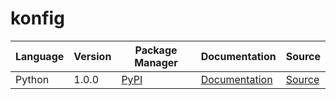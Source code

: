 # konfig

|Language|Version|Package Manager|Documentation|Source|
|-|-|-|-|-|
|Python|1.0.0|[PyPI](https://pypi.org/project/python-async-default-timeout/1.0.0)|[Documentation](https://github.com/konfig-dev/konfig/tree/main/python/README.md)|[Source](https://github.com/konfig-dev/konfig/tree/main/python)|